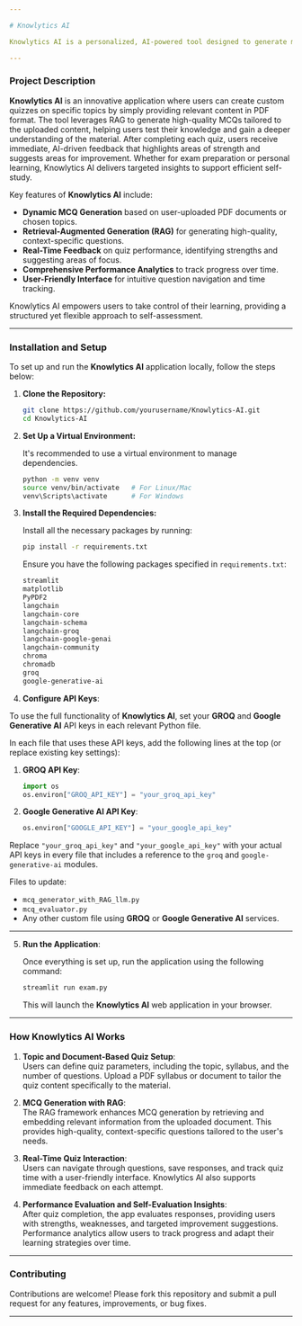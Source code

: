 ```yaml
---

# Knowlytics AI

Knowlytics AI is a personalized, AI-powered tool designed to generate multiple-choice questions (MCQs) based on any topic or uploaded document. With its Retrieval-Augmented Generation (RAG) capability, Knowlytics AI allows users to assess their knowledge through dynamic quizzes and receive targeted insights for improvement.

---
```


### **Project Description**

**Knowlytics AI** is an innovative application where users can create custom quizzes on specific topics by simply providing relevant content in PDF format. The tool leverages RAG to generate high-quality MCQs tailored to the uploaded content, helping users test their knowledge and gain a deeper understanding of the material. After completing each quiz, users receive immediate, AI-driven feedback that highlights areas of strength and suggests areas for improvement. Whether for exam preparation or personal learning, Knowlytics AI delivers targeted insights to support efficient self-study.

Key features of **Knowlytics AI** include:
- **Dynamic MCQ Generation** based on user-uploaded PDF documents or chosen topics.
- **Retrieval-Augmented Generation (RAG)** for generating high-quality, context-specific questions.
- **Real-Time Feedback** on quiz performance, identifying strengths and suggesting areas of focus.
- **Comprehensive Performance Analytics** to track progress over time.
- **User-Friendly Interface** for intuitive question navigation and time tracking.

Knowlytics AI empowers users to take control of their learning, providing a structured yet flexible approach to self-assessment.

---

### **Installation and Setup**

To set up and run the **Knowlytics AI** application locally, follow the steps below:

1. **Clone the Repository:**

   ```bash
   git clone https://github.com/yourusername/Knowlytics-AI.git
   cd Knowlytics-AI
   ```

2. **Set Up a Virtual Environment:**
   
   It's recommended to use a virtual environment to manage dependencies.

   ```bash
   python -m venv venv
   source venv/bin/activate   # For Linux/Mac
   venv\Scripts\activate      # For Windows
   ```

3. **Install the Required Dependencies:**

   Install all the necessary packages by running:

   ```bash
   pip install -r requirements.txt
   ```

   Ensure you have the following packages specified in `requirements.txt`:

   ```txt
   streamlit
   matplotlib
   PyPDF2
   langchain
   langchain-core
   langchain-schema
   langchain-groq
   langchain-google-genai
   langchain-community
   chroma
   chromadb
   groq
   google-generative-ai
   ```

4. **Configure API Keys**:

To use the full functionality of **Knowlytics AI**, set your **GROQ** and **Google Generative AI** API keys in each relevant Python file.

In each file that uses these API keys, add the following lines at the top (or replace existing key settings):

1. **GROQ API Key**:
   ```python
   import os
   os.environ["GROQ_API_KEY"] = "your_groq_api_key"
   ```

2. **Google Generative AI API Key**:
   ```python
   os.environ["GOOGLE_API_KEY"] = "your_google_api_key"
   ```

Replace `"your_groq_api_key"` and `"your_google_api_key"` with your actual API keys in every file that includes a reference to the `groq` and `google-generative-ai` modules.

Files to update:
- `mcq_generator_with_RAG_llm.py`
- `mcq_evaluator.py`
- Any other custom file using **GROQ** or **Google Generative AI** services.

---



5. **Run the Application**:

   Once everything is set up, run the application using the following command:

   ```bash
   streamlit run exam.py
   ```

   This will launch the **Knowlytics AI** web application in your browser.

---

### **How Knowlytics AI Works**

1. **Topic and Document-Based Quiz Setup**:  
   Users can define quiz parameters, including the topic, syllabus, and the number of questions. Upload a PDF syllabus or document to tailor the quiz content specifically to the material.

2. **MCQ Generation with RAG**:  
   The RAG framework enhances MCQ generation by retrieving and embedding relevant information from the uploaded document. This provides high-quality, context-specific questions tailored to the user's needs.

3. **Real-Time Quiz Interaction**:  
   Users can navigate through questions, save responses, and track quiz time with a user-friendly interface. Knowlytics AI also supports immediate feedback on each attempt.

4. **Performance Evaluation and Self-Evaluation Insights**:  
   After quiz completion, the app evaluates responses, providing users with strengths, weaknesses, and targeted improvement suggestions. Performance analytics allow users to track progress and adapt their learning strategies over time.

---

### **Contributing**

Contributions are welcome! Please fork this repository and submit a pull request for any features, improvements, or bug fixes.

--- 

